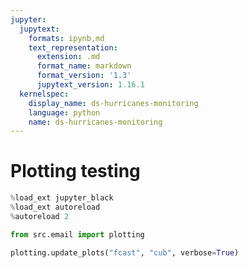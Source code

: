 ```yaml
---
jupyter:
  jupytext:
    formats: ipynb,md
    text_representation:
      extension: .md
      format_name: markdown
      format_version: '1.3'
      jupytext_version: 1.16.1
  kernelspec:
    display_name: ds-hurricanes-monitoring
    language: python
    name: ds-hurricanes-monitoring
---
```


# Plotting testing

```python
%load_ext jupyter_black
%load_ext autoreload
%autoreload 2
```

```python
from src.email import plotting
```

```python
plotting.update_plots("fcast", "cub", verbose=True)
```
